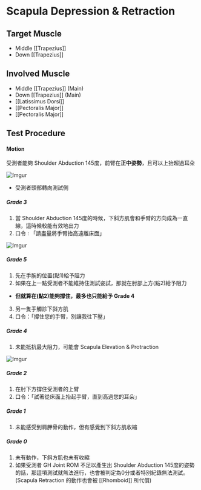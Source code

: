 # Scapula Depression & Retraction  

## Target Muscle
* Middle [[Trapezius]]
* Down [[Trapezius]]  

## Involved Muscle
* Middle [[Trapezius]] (Main)
* Down [[Trapezius]] (Main)
* [[Latissimus Dorsi]]
* [[Pectoralis Major]]
* [[Pectoralis Major]]  

## Test Procedure
#### Motion
受測者能夠 Shoulder Abduction 145度，前臂在**正中姿勢**，且可以上抬超過耳朵  

![Imgur](https://i.imgur.com/kqjgUnAm.png)
* 受測者頭部轉向測試側

##### Grade 3
1. 當 Shoulder Abduction 145度的時候，下斜方肌會和手臂的方向成為一直線，這時候較能有效地出力
2. 口令 : 「請盡量將手臂抬高遠離床面」  

![Imgur](https://i.imgur.com/RrYyQzfm.png)

##### Grade 5
1. 先在手腕的位置(點1)給予阻力
2. 如果在上一點受測者不能維持住測試姿試，那就在肘部上方(點2)給予阻力
  * **但就算在(點2)能夠撐住，最多也只能給予 Grade 4**
3. 另一隻手觸診下斜方肌
4. 口令：「撐住您的手臂，別讓我往下壓」

##### Grade 4
1. 未能抵抗最大阻力，可能會 Scapula Elevation & Protraction  

![Imgur](https://i.imgur.com/HvFlALom.png)

##### Grade 2
1. 在肘下方撐住受測者的上臂
2. 口令：「試著從床面上抬起手臂，直到高過您的耳朵」  

##### Grade 1
1. 未能感受到肩胛骨的動作，但有感覺到下斜方肌收縮
##### Grade 0
1. 未有動作，下斜方肌也未有收縮
2. 如果受測者 GH Joint ROM 不足以產生出 Shoulder Abduction 145度的姿勢的話，那這項測試就無法進行，也會被判定為0分或者特別紀錄無法測試。(Scapula Retraction 的動作也會被 [[Rhomboid]] 所代償)
